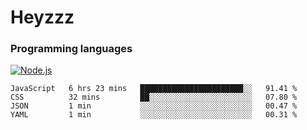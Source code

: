 # Heyzzz  

### Programming languages  

[![Node.js](https://img.shields.io/badge/-Node.js-262626?style=for-the-badge)](https://nodejs.org/ru)

<!--START_SECTION:waka-->

```text
JavaScript   6 hrs 23 mins   ███████████████████████░░   91.41 %
CSS          32 mins         ██░░░░░░░░░░░░░░░░░░░░░░░   07.80 %
JSON         1 min           ░░░░░░░░░░░░░░░░░░░░░░░░░   00.47 %
YAML         1 min           ░░░░░░░░░░░░░░░░░░░░░░░░░   00.31 %
```

<!--END_SECTION:waka-->
